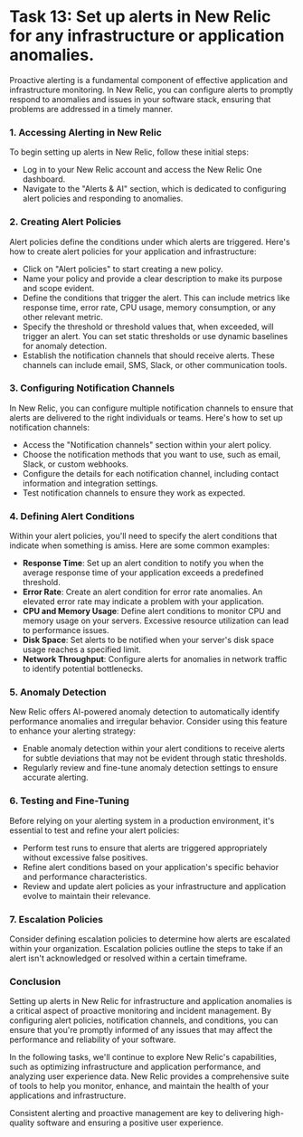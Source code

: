 # Task 13: Set up alerts in New Relic for any infrastructure or application anomalies.

Proactive alerting is a fundamental component of effective application and infrastructure monitoring. In New Relic, you can configure alerts to promptly respond to anomalies and issues in your software stack, ensuring that problems are addressed in a timely manner.

### 1. Accessing Alerting in New Relic

To begin setting up alerts in New Relic, follow these initial steps:

- Log in to your New Relic account and access the New Relic One dashboard.
- Navigate to the "Alerts & AI" section, which is dedicated to configuring alert policies and responding to anomalies.

### 2. Creating Alert Policies

Alert policies define the conditions under which alerts are triggered. Here's how to create alert policies for your application and infrastructure:

- Click on "Alert policies" to start creating a new policy.
- Name your policy and provide a clear description to make its purpose and scope evident.
- Define the conditions that trigger the alert. This can include metrics like response time, error rate, CPU usage, memory consumption, or any other relevant metric.
- Specify the threshold or threshold values that, when exceeded, will trigger an alert. You can set static thresholds or use dynamic baselines for anomaly detection.
- Establish the notification channels that should receive alerts. These channels can include email, SMS, Slack, or other communication tools.

### 3. Configuring Notification Channels

In New Relic, you can configure multiple notification channels to ensure that alerts are delivered to the right individuals or teams. Here's how to set up notification channels:

- Access the "Notification channels" section within your alert policy.
- Choose the notification methods that you want to use, such as email, Slack, or custom webhooks.
- Configure the details for each notification channel, including contact information and integration settings.
- Test notification channels to ensure they work as expected.

### 4. Defining Alert Conditions

Within your alert policies, you'll need to specify the alert conditions that indicate when something is amiss. Here are some common examples:

- **Response Time**: Set up an alert condition to notify you when the average response time of your application exceeds a predefined threshold.
- **Error Rate**: Create an alert condition for error rate anomalies. An elevated error rate may indicate a problem with your application.
- **CPU and Memory Usage**: Define alert conditions to monitor CPU and memory usage on your servers. Excessive resource utilization can lead to performance issues.
- **Disk Space**: Set alerts to be notified when your server's disk space usage reaches a specified limit.
- **Network Throughput**: Configure alerts for anomalies in network traffic to identify potential bottlenecks.

### 5. Anomaly Detection

New Relic offers AI-powered anomaly detection to automatically identify performance anomalies and irregular behavior. Consider using this feature to enhance your alerting strategy:

- Enable anomaly detection within your alert conditions to receive alerts for subtle deviations that may not be evident through static thresholds.
- Regularly review and fine-tune anomaly detection settings to ensure accurate alerting.

### 6. Testing and Fine-Tuning

Before relying on your alerting system in a production environment, it's essential to test and refine your alert policies:

- Perform test runs to ensure that alerts are triggered appropriately without excessive false positives.
- Refine alert conditions based on your application's specific behavior and performance characteristics.
- Review and update alert policies as your infrastructure and application evolve to maintain their relevance.

### 7. Escalation Policies

Consider defining escalation policies to determine how alerts are escalated within your organization. Escalation policies outline the steps to take if an alert isn't acknowledged or resolved within a certain timeframe.

### **Conclusion**

Setting up alerts in New Relic for infrastructure and application anomalies is a critical aspect of proactive monitoring and incident management. By configuring alert policies, notification channels, and conditions, you can ensure that you're promptly informed of any issues that may affect the performance and reliability of your software.

In the following tasks, we'll continue to explore New Relic's capabilities, such as optimizing infrastructure and application performance, and analyzing user experience data. New Relic provides a comprehensive suite of tools to help you monitor, enhance, and maintain the health of your applications and infrastructure.

Consistent alerting and proactive management are key to delivering high-quality software and ensuring a positive user experience.